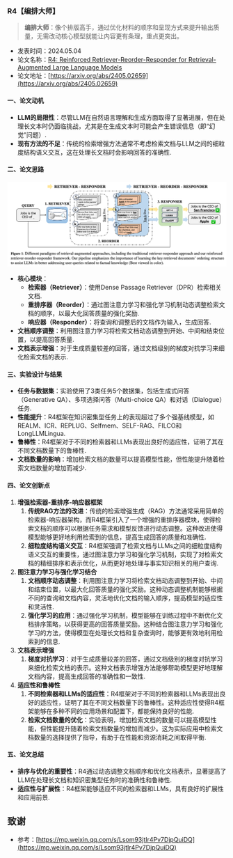 ### R4【编排大师】
> **编排大师**：像个排版高手，通过优化材料的顺序和呈现方式来提升输出质量，无需改动核心模型就能让内容更有条理，重点更突出。
>

* 发表时间：2024.05.04
* 论文名称：[R4: Reinforced Retriever-Reorder-Responder for Retrieval-Augmented Large Language Models](https://arxiv.org/abs/2405.02659)
* 论文地址：[https://arxiv.org/abs/2405.02659](https://arxiv.org/abs/2405.02659)

#### 一、论文动机

- **LLM的局限性**：尽管LLM在自然语言理解和生成方面取得了显著进展，但在处理长文本时仍面临挑战，尤其是在生成文本时可能会产生错误信息（即“幻觉”问题）.
- **现有方法的不足**：传统的检索增强方法通常不考虑检索文档与LLM之间的细粒度结构语义交互，这在处理长文档时会影响回答的准确性.

#### 二、论文思路

![](20240504_R4/img/v2-a8907592c15065aa84345a80bfc36216_1440w.png)

- **核心模块**：
  - **检索器（Retriever）**：使用Dense Passage Retriever（DPR）检索相关文档.
  - **重排序器（Reorder）**：通过图注意力学习和强化学习机制动态调整检索文档的顺序，以最大化回答质量的强化奖励.
  - **响应器（Responder）**：将查询和调整后的文档作为输入，生成回答.
- **文档顺序调整**：利用图注意力学习将检索文档动态调整到开始、中间和结束位置，以提高回答质量.
- **文档表示增强**：对于生成质量较差的回答，通过文档级别的梯度对抗学习来细化检索文档的表示.

#### 三、实验设计与结果

- **任务与数据集**：实验使用了3类任务5个数据集，包括生成式问答（Generative QA）、多项选择问答（Multi-choice QA）和对话（Dialogue）任务.
- **性能提升**：R4框架在知识密集型任务上的表现超过了多个强基线模型，如REALM、ICR、REPLUG、Selfmem、SELF-RAG、FILCO和LongLLMLingua.
- **鲁棒性**：R4框架对于不同的检索器和LLMs表现出良好的适应性，证明了其在不同文档数量下的鲁棒性.
- **文档数量的影响**：增加检索文档的数量可以提高模型性能，但性能提升随着检索文档数量的增加而减少.

#### 四、论文创新点

1. **增强检索器-重排序-响应器框架** 
   1. **传统RAG方法的改进**：传统的检索增强生成（RAG）方法通常采用简单的检索器-响应器架构，而R4框架引入了一个增强的重排序器模块，使得检索文档的顺序可以根据任务需求和模型反馈进行动态调整。这种改进使得模型能够更好地利用检索到的信息，提高生成回答的质量和准确性.
   2. **细粒度结构语义交互**：R4框架强调了检索文档与LLMs之间的细粒度结构语义交互的重要性，通过图注意力学习和强化学习机制，实现了对检索文档的精细排序和表示优化，从而更好地处理与事实知识相关的用户查询.
2. **图注意力学习与强化学习结合**
   1. **文档顺序动态调整**：利用图注意力学习将检索文档动态调整到开始、中间和结束位置，以最大化回答质量的强化奖励。这种动态调整机制能够根据不同的查询和文档内容，灵活地优化文档的输入顺序，提高模型的适应性和灵活性.
   2. **强化学习的应用**：通过强化学习机制，模型能够在训练过程中不断优化文档排序策略，以获得更高的回答质量奖励。这种结合图注意力学习和强化学习的方法，使得模型在处理长文档和复杂查询时，能够更有效地利用检索到的信息.
3. **文档表示增强**
   1. **梯度对抗学习**：对于生成质量较差的回答，通过文档级别的梯度对抗学习来细化检索文档的表示。这种文档表示增强方法能够帮助模型更好地理解文档内容，提高生成回答的准确性和一致性.
4. **适应性和鲁棒性**
   1. **不同检索器和LLMs的适应性**：R4框架对于不同的检索器和LLMs表现出良好的适应性，证明了其在不同文档数量下的鲁棒性。这种适应性使得R4框架能够在多种不同的应用场景和配置下，都能保持良好的性能.
   2. **检索文档数量的优化**：实验表明，增加检索文档的数量可以提高模型性能，但性能提升随着检索文档数量的增加而减少。这为实际应用中检索文档数量的选择提供了指导，有助于在性能和资源消耗之间取得平衡.

#### 五、论文总结

- **排序与优化的重要性**：R4通过动态调整文档顺序和优化文档表示，显著提高了LLM在处理长文档和知识密集型任务时的准确性和鲁棒性.
- **适应性与扩展性**：R4框架能够适应不同的检索器和LLMs，具有良好的扩展性和应用前景.

## 致谢

* 参考：[https://mp.weixin.qq.com/s/Lsom93jtIr4Pv7DjpQuiDQ](https://mp.weixin.qq.com/s/Lsom93jtIr4Pv7DjpQuiDQ)
